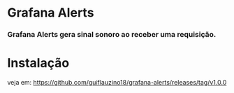 # Grafana Alerts
### Grafana Alerts gera sinal sonoro ao receber uma requisição.

# Instalação

veja em: https://github.com/guiflauzino18/grafana-alerts/releases/tag/v1.0.0
